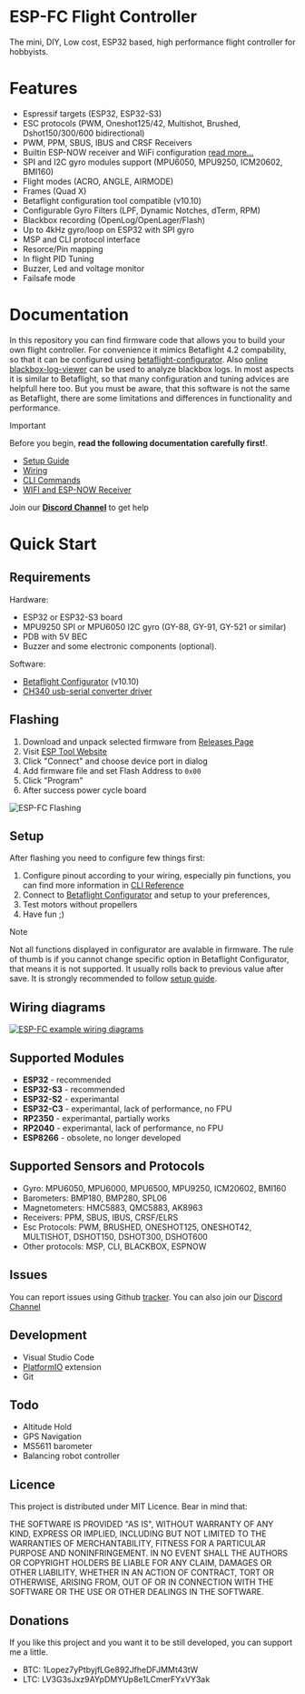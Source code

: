 # ESP-FC Flight Controller

The mini, DIY, Low cost, ESP32 based, high performance flight controller for hobbyists.

# Features

* Espressif targets (ESP32, ESP32-S3)
* ESC protocols (PWM, Oneshot125/42, Multishot, Brushed, Dshot150/300/600 bidirectional)
* PWM, PPM, SBUS, IBUS and CRSF Receivers
* Builtin ESP-NOW receiver and WiFi configuration [read more...](/docs/wireless.md)
* SPI and I2C gyro modules support (MPU6050, MPU9250, ICM20602, BMI160)
* Flight modes (ACRO, ANGLE, AIRMODE)
* Frames (Quad X)
* Betaflight configuration tool compatible (v10.10)
* Configurable Gyro Filters (LPF, Dynamic Notches, dTerm, RPM)
* Blackbox recording (OpenLog/OpenLager/Flash)
* Up to 4kHz gyro/loop on ESP32 with SPI gyro
* MSP and CLI protocol interface
* Resorce/Pin mapping
* In flight PID Tuning
* Buzzer, Led and voltage monitor
* Failsafe mode

# Documentation

In this repository you can find firmware code that allows you to build your own flight controller. For convenience it mimics Betaflight 4.2 compability, so that it can be configured using [betaflight-configurator](https://github.com/betaflight/betaflight-configurator). Also [online blackbox-log-viewer](https://blackbox.betaflight.com/) can be used to analyze blackbox logs. In most aspects it is similar to Betaflight, so that many configuration and tuning advices are helpfull here too. But you must be aware, that this software is not the same as Betaflight, there are some limitations and differences in functionality and performance.

> [!IMPORTANT]
> Before you begin, **read the following documentation carefully first!**.

 * [Setup Guide](/docs/setup.md)
 * [Wiring](/docs/wiring.md)
 * [CLI Commands](/docs/cli.md)
 * [WIFI and ESP-NOW Receiver](/docs/wireless.md)

Join our **[Discord Channel](https://discord.gg/jhyPPM5UEH)** to get help

# Quick Start

## Requirements

Hardware:
* ESP32 or ESP32-S3 board
* MPU9250 SPI or MPU6050 I2C gyro (GY-88, GY-91, GY-521 or similar)
* PDB with 5V BEC
* Buzzer and some electronic components (optional).

Software:
* [Betaflight Configurator](https://github.com/betaflight/betaflight-configurator/releases) (v10.10)
* [CH340 usb-serial converter driver](https://sparks.gogo.co.nz/ch340.html)

## Flashing

1. Download and unpack selected firmware from [Releases Page](https://github.com/rtlopez/esp-fc/releases)
2. Visit [ESP Tool Website](https://espressif.github.io/esptool-js/)
3. Click "Connect" and choose device port in dialog
4. Add firmware file and set Flash Address to `0x00`
5. Click "Program"
6. After success power cycle board

![ESP-FC Flashing](/docs/images/esptool-js-flash-connect.png)

## Setup

After flashing you need to configure few things first:

 1. Configure pinout according to your wiring, especially pin functions, you can find more information in [CLI Reference](/docs/cli.md)
 2. Connect to [Betaflight Configurator](https://github.com/betaflight/betaflight-configurator/releases) and setup to your preferences,
 3. Test motors without propellers
 4. Have fun ;)

> [!NOTE]
> Not all functions displayed in configurator are avalable in firmware. The rule of thumb is if you cannot change specific option in Betaflight Configurator, that means it is not supported. It usually rolls back to previous value after save. It is strongly recommended to follow [setup guide](/docs/setup.md).

## Wiring diagrams

[![ESP-FC example wiring diagrams](/docs/images/espfc_wiring_combined.png)](/docs/wiring.md)

## Supported Modules

 * **ESP32** - recommended
 * **ESP32-S3** - recommended
 * **ESP32-S2** - experimantal
 * **ESP32-C3** - experimantal, lack of performance, no FPU
 * **RP2350** - experimantal, partially works
 * **RP2040** - experimantal, lack of performance, no FPU
 * **ESP8266** - obsolete, no longer developed

## Supported Sensors and Protocols

 * Gyro: MPU6050, MPU6000, MPU6500, MPU9250, ICM20602, BMI160
 * Barometers: BMP180, BMP280, SPL06
 * Magnetometers: HMC5883, QMC5883, AK8963
 * Receivers: PPM, SBUS, IBUS, CRSF/ELRS
 * Esc Protocols: PWM, BRUSHED, ONESHOT125, ONESHOT42, MULTISHOT, DSHOT150, DSHOT300, DSHOT600
 * Other protocols: MSP, CLI, BLACKBOX, ESPNOW

## Issues

You can report issues using Github [tracker](https://github.com/rtlopez/esp-fc/issues). 
You can also join our [Discord Channel](https://discord.gg/jhyPPM5UEH)

## Development

* Visual Studio Code
* [PlatformIO](https://platformio.org/install/ide?install=vscode) extension
* Git

## Todo

* Altitude Hold
* GPS Navigation
* MS5611 barometer
* Balancing robot controller

## Licence

This project is distributed under MIT Licence. Bear in mind that:

THE SOFTWARE IS PROVIDED "AS IS", WITHOUT WARRANTY OF ANY KIND, EXPRESS OR
IMPLIED, INCLUDING BUT NOT LIMITED TO THE WARRANTIES OF MERCHANTABILITY,
FITNESS FOR A PARTICULAR PURPOSE AND NONINFRINGEMENT. IN NO EVENT SHALL THE
AUTHORS OR COPYRIGHT HOLDERS BE LIABLE FOR ANY CLAIM, DAMAGES OR OTHER
LIABILITY, WHETHER IN AN ACTION OF CONTRACT, TORT OR OTHERWISE, ARISING FROM,
OUT OF OR IN CONNECTION WITH THE SOFTWARE OR THE USE OR OTHER DEALINGS IN THE
SOFTWARE.

## Donations
If you like this project and you want it to be still developed, you can support me a little.

* BTC: 1Lopez7yPtbyjfLGe892JfheDFJMMt43tW
* LTC: LV3G3sJxz9AYpDMYUp8e1LCmerFYxVY3ak
